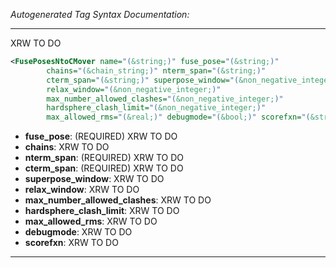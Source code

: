 _Autogenerated Tag Syntax Documentation:_

---
XRW TO DO

```xml
<FusePosesNtoCMover name="(&string;)" fuse_pose="(&string;)"
        chains="(&chain_string;)" nterm_span="(&string;)"
        cterm_span="(&string;)" superpose_window="(&non_negative_integer;)"
        relax_window="(&non_negative_integer;)"
        max_number_allowed_clashes="(&non_negative_integer;)"
        hardsphere_clash_limit="(&non_negative_integer;)"
        max_allowed_rms="(&real;)" debugmode="(&bool;)" scorefxn="(&string;)" />
```

-   **fuse_pose**: (REQUIRED) XRW TO DO
-   **chains**: XRW TO DO
-   **nterm_span**: (REQUIRED) XRW TO DO
-   **cterm_span**: (REQUIRED) XRW TO DO
-   **superpose_window**: XRW TO DO
-   **relax_window**: XRW TO DO
-   **max_number_allowed_clashes**: XRW TO DO
-   **hardsphere_clash_limit**: XRW TO DO
-   **max_allowed_rms**: XRW TO DO
-   **debugmode**: XRW TO DO
-   **scorefxn**: XRW TO DO

---
